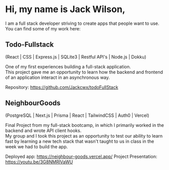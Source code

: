 # Hi, my name is Jack Wilson,
  I am a full stack developer striving to create apps that people want to use. </br>
  You can find some of my work here:

## Todo-Fullstack
  (React | CSS | Express.js | SQLite3 | Restful API's | Node.js | Dokku)
  
  One of my first experiences building a full-stack application. </br>
  This project gave me an opportunity to learn how the backend and frontend of an application interact in an asynchronous way.

  Repository: https://github.com/Jackcwx/todoFullStack </br>

## NeighbourGoods
  (PostgreSQL | Next.js | Prisma | React | TailwindCSS | Auth0 | Vercel)

  Final Project from my full-stack bootcamp, in which I primarily worked in the backend and wrote API client hooks. </br>
  My group and I took this project as an opportunity to test our ability to learn fast by learning a new tech stack that wasn't
  taught to us in class in the week we had to build the app. 

  Deployed app: https://neighbour-goods.vercel.app/
  Project Presentation: https://youtu.be/3G8NMRlVaWU
